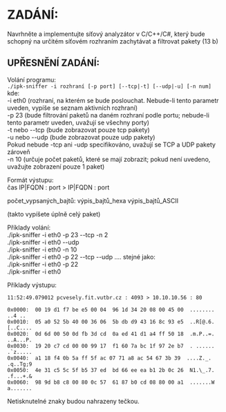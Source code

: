 # ZADÁNÍ:
Navrhněte a implementujte síťový analyzátor v C/C++/C#, který bude schopný na určitém síťovém rozhraním zachytávat a filtrovat pakety (13 b) 

## UPŘESNĚNÍ ZADÁNÍ:
Volání programu:\
`./ipk-sniffer -i rozhraní [-p ­­port] [--tcp|-t] [--udp|-u] [-n num]`\
kde:\
-i eth0 (rozhraní, na kterém se bude poslouchat. Nebude-li tento parametr uveden, vypíše se seznam aktivních rozhraní)\
-p 23 (bude filtrování paketů na daném rozhraní podle portu; nebude-li tento parametr uveden, uvažují se všechny porty)\
-t nebo --tcp (bude zobrazovat pouze tcp pakety)\
-u nebo --udp (bude zobrazovat pouze udp pakety)\
Pokud nebude -tcp ani -udp specifikováno, uvažují se TCP a UDP pakety zároveň\
-n 10 (určuje počet paketů, které se mají zobrazit; pokud není uvedeno, uvažujte zobrazení pouze 1 paket)

Formát výstupu:\
čas IP|FQDN : port > IP|FQDN : port

počet_vypsaných_bajtů:  výpis_bajtů_hexa výpis_bajtů_ASCII

(takto vypíšete úplně celý paket)

Příklady volání:\
./ipk-sniffer -i eth0 -p 23 --tcp -n 2\
./ipk-sniffer -i eth0 --udp\
./ipk-sniffer -i eth0 -n 10\
./ipk-sniffer -i eth0 -p 22 --tcp --udp   .... stejné jako:\
./ipk-sniffer -i eth0 -p 22\
./ipk-sniffer -i eth0

Příklady výstupu:
```
11:52:49.079012 pcvesely.fit.vutbr.cz : 4093 > 10.10.10.56 : 80

0x0000:  00 19 d1 f7 be e5 00 04  96 1d 34 20 08 00 45 00  ........ ..4 ..
0x0010:  05 a0 52 5b 40 00 36 06  5b db d9 43 16 8c 93 e5  ..R[@.6. [..C....
0x0020:  0d 6d 00 50 0d fb 3d cd  0a ed 41 d1 a4 ff 50 18  .m.P..=. ..A...P.
0x0030:  19 20 c7 cd 00 00 99 17  f1 60 7a bc 1f 97 2e b7  . ...... .`z.....
0x0040:  a1 18 f4 0b 5a ff 5f ac 07 71 a8 ac 54 67 3b 39  ....Z._. .q..Tg;9
0x0050:  4e 31 c5 5c 5f b5 37 ed  bd 66 ee ea b1 2b 0c 26  N1.\_.7. .f...+.&
0x0060:  98 9d b8 c8 00 80 0c 57  61 87 b0 cd 08 80 00 a1  .......W a.......
```
Netisknutelné znaky budou nahrazeny tečkou.
